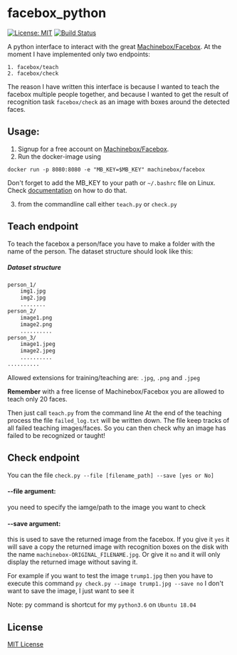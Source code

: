 # facebox_python
[![License: MIT](https://img.shields.io/badge/License-MIT-yellow.svg)](https://opensource.org/licenses/MIT)
[![Build Status](https://travis-ci.org/peshmerge/facebox_python.svg?branch=master)](https://travis-ci.org/peshmerge/facebox_python)

A python interface to interact with the great [Machinebox/Facebox](https://machinebox.io/).
At the moment I have implemented only two endpoints:
    
    1. facebox/teach
    2. facebox/check

The reason I have written this interface is because I wanted to teach the facebox multiple people together, and because I wanted to get the result of recognition task `facebox/check` as an image with boxes around the detected faces.

## Usage:
1. Signup for a free account on [Machinebox/Facebox](https://machinebox.io/).
2. Run the docker-image using

`docker run -p 8080:8080 -e "MB_KEY=$MB_KEY" machinebox/facebox`

Don't forget to add the MB_KEY to your path or `~/.bashrc` file on Linux. Check [documentation](https://machinebox.io/docs/setup/box-key) on how to do that. 

3. from the commandline call either `teach.py` or `check.py`

## Teach endpoint 
To teach the facebox a person/face you have to make a folder with the name of the person. The dataset structure should look like this:
##### Dataset structure
```bash
person_1/
    img1.jpg
    img2.jpg
    ........
person_2/
    image1.png
    image2.png
    ..........
person_3/
    image1.jpeg
    image2.jpeg
    ..........    
..........
```
Allowed extensions for training/teaching are: `.jpg`, `.png` and `.jpeg`

**Remember** with a free license of Machinebox/Facebox you are allowed to teach only 20 faces.

Then just call `teach.py` from the command line 
At the end of the teaching process the file `failed_log.txt` will be written down. The file keep tracks of all failed teaching images/faces. So you can then check why an image has failed to be recognized or taught!


## Check endpoint 
You can the file `check.py --file [filename_path] --save [yes or No]`
#### --file argument: 
you need to specify the iamge/path to the image you want to check 
#### --save argument: 
this is used to save the returned image from the facebox. If you give it `yes` it will save a copy the returned image with recognition boxes on the disk with the name `machinebox-ORIGINAL_FILENAME.jpg`. Or give it `no` and it will only display the returned image without saving it. 

For example if you want to test the image ``trump1.jpg`` then you have to execute this command
``py check.py --image trump1.jpg --save no`` I don't want to save the image, I just want to see it

Note: py command is shortcut for my ``python3.6`` on `Ubuntu 18.04`
## License

[MIT License](LICENSE)
  
